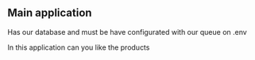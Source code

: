 ## Main application
Has our database and must be have configurated with our queue on .env

In this application can you like the products